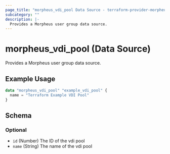 ```yaml
---
page_title: "morpheus_vdi_pool Data Source - terraform-provider-morpheus"
subcategory: ""
description: |-
  Provides a Morpheus user group data source.
---
```


# morpheus_vdi_pool (Data Source)

Provides a Morpheus user group data source.

## Example Usage

```terraform
data "morpheus_vdi_pool" "example_vdi_pool" {
  name = "Terraform Example VDI Pool"
}
```

<!-- schema generated by tfplugindocs -->
## Schema

### Optional

- `id` (Number) The ID of the vdi pool
- `name` (String) The name of the vdi pool
